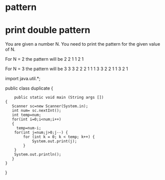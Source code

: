 # pattern
# print double pattern
You are given a number N. You need to print the pattern for the given value of N.

For N = 2 the pattern will be 
2 2 1 1
2 1

For N = 3 the pattern will be 
3 3 3 2 2 2 1 1 1
3 3 2 2 1 1
3 2 1


import java.util.*;

public class duplicate {


        public static void main (String args [])
    {
       Scanner sc=new Scanner(System.in);
       int num= sc.nextInt();
       int temp=num;
       for(int i=0;i<num;i++)
       {
         temp=num-i;
        for(int j=num;j>0;j--) {
            for (int k = 0; k < temp; k++) {
                System.out.print(j);
            }
        }
        System.out.println();
       }
    }
}
